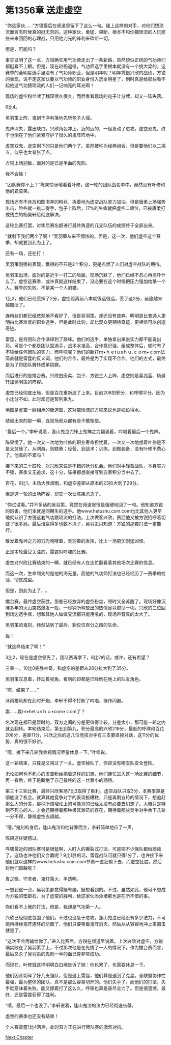 # 第1356章 送走虚空

“你这家伙……”方锐最后在频道里留下了这么一句。碰上这样的对手，对他们猥琐流而言有时候真的挺无奈的。这种家伙，勇猛、果断，根本不和你猥琐流的人玩那些来来回回的心理战，只用他刀光的锋利来砍断一切。

但是，可能吗？

事实证明了这一点，方锐确实用气功师走出了一条新路，虽然貌似正统的气功师们都挺看不上眼。但是，现在赵杨退役，气功师选手里根本就没有一个挑大梁的。这赛季的全明星选手里没有了气功师职业，但是明年呢？明年凭借兴欣的战绩，方锐的表现，说不定这家伙要以气功师的职业身份入选全明星了，到时真是给那些看不起他这气功猥琐流的人们一记响亮的耳光啊！

现场的虚空粉丝嘘了魏琛很久很久，而后看看现场的电子计分牌，却又一阵失落。

6比4。

吴羽策上阵，鬼刻干净利落地先斩包子入侵。

鬼阵消失，露出缺口，兴欣角色冲上，近的远的，一起发动了进攻，虚空双鬼，终于也倒在了他们紧紧守护了很久的鬼阵阵地中。

虚空双鬼，虚空剩下的只是他们两个了。虽然被称为经典组合，但是要他们以二挑五，似乎也太夸张了点。

方锐上场迎敌，面对的是已是半血的鬼刻。

我不会输！

“团队赛你不上？”陈果惊讶地看着叶修，这一轮的团队战名单中，赫然没有叶修和他的君莫笑。

现场还有不肯放和图书弃的粉丝，执着地为虚空战队奋力加油。但是唐柔上场强势出击，险些就一挑二得手，包子上阵后，17%的生命就把虚空二顺位，已被唐柔打成残血的杨昊轩给彻底解决。

这轮比赛打罢，对季后赛名额进行最终角逐的几支队伍的成绩终于全部出来。

“就剩下我们两个了啊！”吴羽策从来不惆怅的，但是，这一次，他们虚空这个赛季，却就要到此为止了。

还有一场，还在打！

吴羽策刚强的表现，赢得的不只是2个积分，更是点燃了人们对虚空战队的期待。

吴羽策出场，面对的是近乎一打二的局面，现场沉默了，他们已经不忍心再高呼什么了。虚空这赛季，或许真就这样结束了，没必要在这个时候把压力强加给某一个人。赛季的失败，不是某一个人的错。

1比2，他们已经丢掉了2分，虚空距离前八本就很远很远，丢了这2分，前途越来越黯淡了。

连粉丝们都已经悲观地不看好了，但是吴羽策，却还没有放弃。明明是比普通人更明白比赛难度的职业选手，但是此时此刻，却比观众更期待奇迹，更相信可以创造奇迹。

雷霆，是将团队合作演绎到了巅峰。他们的选手，单独拿出来说实力都不能说出彩。可是个个都是团队型选手，战术水准高，合作意识强，组成整体后，顿时有了不输给任何团队的实力。而呼啸呢？他们的新打ｍ•ｈｅtｕsｈｕ.ｃｏｍ•ｃoｍ法简直就是雷霆的反义词，他们的合作，最终是为了实现不合作。他们的方式，最终是为了将团队赛转成单挑赛。

而后进行的是擂台赛。兴欣由唐柔、包子、方锐三人上阵，虚空则是葛兆蓝、杨昊轩加吴羽策的阵容。

虚空已经彻底出局，但是百花重新追了上来。目前208的积分，和呼啸平分。因为小比分不如，此时却还是暂列第九。

地图是虚空一脉相承的街道图，这对猥琐流的方锐来说也是如鱼得水。

结局出来的那一瞬，连现场观众都有些不敢相信。

“最后一个。”李轩说着，逢山鬼泣刀锋上鬼神之力翻涌着，吟唱着最后一个鬼阵。

陈果愣了。她一次又一次地为叶修的职业寿命担忧着，一次又一次地想着叶修是不是太劳碌了。从网游，到联赛；经营，到战术；训练，到做装备，没有叶修不费心了。他真的不累吗？

接下来的三十四轮，对兴欣来说是不错的抢分机会。他们对手轻裁战队，本身实力不强，赛季又无追求，这十分，陈果都想直接写到自家积分当中去了。

百花，9比1，主场大胜烟雨，和虚空差距从原本的23拉大到了29分。

但是这一轮的出场阵容，却又一次让陈果忐忑了。

“你试试看。”并不多话的吴羽策，竟然在频道里很是强硬地回了一句。他知道方锐的厉害，他们本就是同期生的选手。他www.hetushu.com.com也比其他人更早地就认识了方锐这套气功猥琐流的打法。上次做客兴欣，赛后他又被方锐招呼着切磋了很多局。最后谁赢得多也数不清了，吴羽策只知道：方锐的那套打法一定能行。

散发着鬼神之力的刀光咆哮着，吴羽策的发挥，比上一场更加刚猛凶悍。

正是本轮最受关注的，雷霆对呼啸的比赛。

虚空对兴欣比赛结束的一瞬，就已经有人在连忙翻看着其他场次比赛的信息。

而这一次，生命领先的是他的海无量，而他的气功师打法也已经经历了一赛季的检验，彻底成型。

但是，到此为止了……

擂台赛，最终虚空获胜。那些已经放弃的虚空粉丝，顿时又全苏醒了。现场好像沉睡多年的火山突然爆发一般，一秒钟所释放出的热情足以燃尽一切。兴欣的三位回到场边选手席，想和其他人做做交流都只能用吼的，现场声音真的太大了。

吴羽策的鬼刻，赫然站到了最后，剩仅仅百分之四的生命。

轰！

“就这样结束了啊！”

3比2，现在是虚空领先了，团队赛再拿下，8比2的话，或许，还有希望？

三零一，10比0完胜神奇，和虚空的差距从28分拉大到了35分。

吴羽策叹息着，转动着视角，看到的却都是已经倒在地上的队友角色。

“嗯，结束了……”

沐雨橙风却在此时开炮，李轩不得不打断了吟唱，操作闪避。

赢……赢ｍ•hetｕsｈｕ•com•ｃom了？

名次现在都已是暂时的，双方之间的分差更值得计较。分差太小，那可能一轮之内就会翻转。本轮结束后，第五到第九，积分最高的兴欣219分，最低的呼啸和百花208分，差距11分，兴欣之后的这几位竞技对手有三支要直接对话，这11分的优势，真的很不好讲。

“嗯，接下来几轮我会视情况尽量休息一下。”叶修说。

这一轮结束，只算是又闯过了一关。虚空掉队了，但却没有哪支队安全登陆。

无论如何也不死心的虚空粉丝抱着这样的幻想，他们连忙进入这一场比赛的细节，再一看后，终于是断绝了自己最终的这一丝渺小的期待。

第三十三轮比赛，最终兴欣客场7比3取得了胜利。虚空战队只取3分，本赛季算是彻底没了机会。就算其他竞争对手的表现极糟糕，只是再剩五轮的情况下，想追赶那么大的分差，那种所谓理论上的可能真的已经太没有必要去幻想了。大概只是特别不死心的人，才会还期待着那种极其渺茫的存在，期待着那些竞争对手余下几轮一分不得，静候虚空去超越。

“嗯。”鬼刻的身后，逢山鬼泣和他背靠而立，李轩简单地应了一声。

陈果这样疑惑过。

呼啸最近的团队赛可是很猛啊，人盯人的撕裂式打法，可是把不少强队都给撼动了。这场也许他们又会赢呢？9比1胜的话，雷霆战队可就只得1分了，也许接下来他们就以这样的www.hetushu.com.com节奏一直狂输下去，而虚空狂胜，然后将他们超越呢？

青之驱、守灵者、鬼灯萤火、半透明。

一想到这一点，吴羽策都觉得挺有趣，挺想看到的。不过，虽然如此，他可不想成为方锐的垫脚石，为了虚空的胜利，给这家伙添添堵那也是在所不惜的事。

你们看不上我的打法，但是，我却是气功第一人。

兴欣已经彻底包围了他们。不过也没急于进攻。逢山鬼泣已经没有多少法力，不可能再持续鬼阵连环的防御了，他们只要等着鬼阵消灭，然后从从容容地冲上来围击就是了。

“这次不会再输给你了。”进入比赛后，方锐在频道里说着。上次兴欣对虚空，方锐确实败在了吴羽策手上，不过那次他是在先挑了一人的情况下，作为擂台赛而言，最后又杀了吴羽策的鬼刻一半的血已算非常成功。

而现在，叶修就这样明明白白地告诉了她：他也累了，也需要休息一下。

他们因此切碎了好几支强队，但是遇上雷霆，他们算是遇到了克星。全联盟协作性最强，最为整体的团队，真不是那么容易切开的。他们失手了，而他们的打法，失手就意味着失败。能又撑着打了这么久，呼啸也算是奋尽全力了。但是很遗憾，最终，还是雷霆获得了胜利。

“啧，最后一个也没了。”李轩说着，逢山鬼泣的法力已经彻底告罄。

虚空的赛季也还没有结束！

个人赛雷霆1比4落后，此时双方正在进行团队赛的激烈对抗。



[Next Chapter](%E7%AC%AC1357%E7%AB%A0%20%E5%A4%B1%E6%89%8B.md)